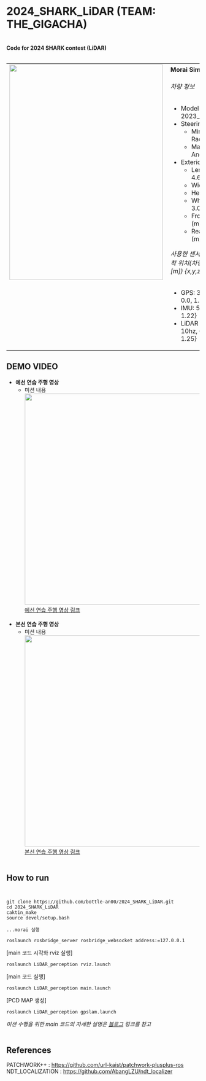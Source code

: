 # __2024_SHARK_LiDAR__ (TEAM: THE_GIGACHA)

<br>**Code for 2024 SHARK contest (LiDAR)**<br>
<table style="border: none; border-collapse: collapse;">
<table>
  <tr>
    <td style="border: none; padding-right: 10px; vertical-align: top;">
      <img src="https://github.com/user-attachments/assets/11b4eeb6-a9a3-4553-976a-b201eeed22be" width="400" height="561"></img>
    </td>
    <td style="border: none; padding-left: 10px; vertical-align: top;">
    <b>Morai Simulator 사용</b><br><br>
    <i>차량 정보</i><br><br>
    <ul>
        <li>Model : 2023_Hyundai_Ioniq5</li>
        <li>Steering Angle
            <ul>
                <li>Minimum Turning Radius (m) : 5.87</li>
                <li>Maximum Wheel Angle (deg) : 40</li>
            </ul>
        </li>
        <li>Exterior Dimensions
            <ul>
                <li>Length (m) : 4.635</li>
                <li>Width (m) : 1.892</li>
                <li>Height (m) : 2.434</li>
                <li>Wheelbase (m) : 3.000</li>
                <li>Front Overhang (m) : 0.845</li>
                <li>Rear Overhang (m) : 0.79</li>
            </ul>
        </li>
    </ul>
    <i>사용한 센서 정보 (Rate, 부착 위치(차량 후륜축 기준 [m]) {x,y,z} ):</i><br><br>
    <ul>
        <li>GPS: 30hz, {1.42, 0.0, 1.22}</li>
        <li>IMU: 50hz, {1.02, 0.0, 1.22}</li>
        <li>LiDAR (HDL 32e): 10hz, {1.02, 0.0, 1.25}</li>
    </ul>
</td>

  </tr>
</table>

## DEMO VIDEO
* __예선 연습 주행 영상__
  + 미션 내용<br>
  <img src="https://github.com/user-attachments/assets/663a3f76-47fa-498b-9c10-de281ead29cd" width="900" height="550"></img><br>
  [예선 연습 주행 영상 링크](https://youtu.be/yEcutZxK-b8)<br><br>
* __본선 연습 주행 영상__
  + 미션 내용<br>
  <img src="https://github.com/user-attachments/assets/25b9610e-d08a-40bd-908b-687ba823faad" width="900" height="550"></img><br>
  [본선 연습 주행 영상 링크](https://youtu.be/1a13bzOtN-Y)<br><br>

## How to run <br><br>
```commandline
git clone https://github.com/bottle-an00/2024_SHARK_LiDAR.git
cd 2024_SHARK_LiDAR
caktin_make
source devel/setup.bash

...morai 실행

roslaunch rosbridge_server rosbridge_websocket address:=127.0.0.1
```

[main 코드 시각화 rviz 실행]
```commandline
roslaunch LiDAR_perception rviz.launch
```
[main 코드 실행]
```commandline
roslaunch LiDAR_perception main.launch
```
[PCD MAP 생성]
```commandline
roslaunch LiDAR_perception gpslam.launch
```

*미션 수행을 위한 main 코드의 자세한 설명은 [블로그](https://bottle-an00.tistory.com/) 링크를 참고*<br><br>
## References

PATCHWORK++ : https://github.com/url-kaist/patchwork-plusplus-ros <br>
NDT_LOCALIZATION : https://github.com/AbangLZU/ndt_localizer <br>


